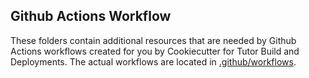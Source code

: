 ## Github Actions Workflow

These folders contain additional resources that are needed by Github Actions workflows created for you by Cookiecutter for Tutor Build and Deployments. The actual workflows are located in [.github/workflows](.github/workflows).
